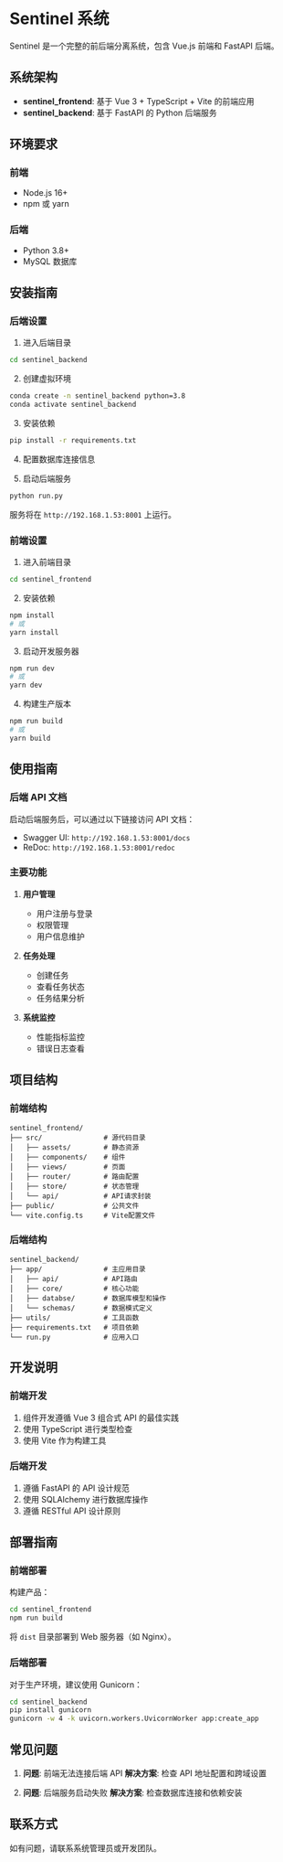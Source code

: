 # Sentinel 系统

Sentinel 是一个完整的前后端分离系统，包含 Vue.js 前端和 FastAPI 后端。

## 系统架构

- **sentinel_frontend**: 基于 Vue 3 + TypeScript + Vite 的前端应用
- **sentinel_backend**: 基于 FastAPI 的 Python 后端服务

## 环境要求

### 前端
- Node.js 16+
- npm 或 yarn

### 后端
- Python 3.8+
- MySQL 数据库

## 安装指南

### 后端设置

1. 进入后端目录
```bash
cd sentinel_backend
```

2. 创建虚拟环境
```bash
conda create -n sentinel_backend python=3.8
conda activate sentinel_backend
```

3. 安装依赖
```bash
pip install -r requirements.txt
```

4. 配置数据库连接信息

5. 启动后端服务
```bash
python run.py
```

服务将在 `http://192.168.1.53:8001` 上运行。

### 前端设置

1. 进入前端目录
```bash
cd sentinel_frontend
```

2. 安装依赖
```bash
npm install
# 或
yarn install
```

3. 启动开发服务器
```bash
npm run dev
# 或
yarn dev
```

4. 构建生产版本
```bash
npm run build
# 或
yarn build
```

## 使用指南

### 后端 API 文档

启动后端服务后，可以通过以下链接访问 API 文档：

- Swagger UI: `http://192.168.1.53:8001/docs`
- ReDoc: `http://192.168.1.53:8001/redoc`

### 主要功能

1. **用户管理**
   - 用户注册与登录
   - 权限管理
   - 用户信息维护

2. **任务处理**
   - 创建任务
   - 查看任务状态
   - 任务结果分析

3. **系统监控**
   - 性能指标监控
   - 错误日志查看

## 项目结构

### 前端结构
```
sentinel_frontend/
├── src/               # 源代码目录
│   ├── assets/        # 静态资源
│   ├── components/    # 组件
│   ├── views/         # 页面
│   ├── router/        # 路由配置
│   ├── store/         # 状态管理
│   └── api/           # API请求封装
├── public/            # 公共文件
└── vite.config.ts     # Vite配置文件
```

### 后端结构
```
sentinel_backend/
├── app/               # 主应用目录
│   ├── api/           # API路由
│   ├── core/          # 核心功能
│   ├── databse/       # 数据库模型和操作
│   └── schemas/       # 数据模式定义
├── utils/             # 工具函数
├── requirements.txt   # 项目依赖
└── run.py             # 应用入口
```

## 开发说明

### 前端开发

1. 组件开发遵循 Vue 3 组合式 API 的最佳实践
2. 使用 TypeScript 进行类型检查
3. 使用 Vite 作为构建工具

### 后端开发

1. 遵循 FastAPI 的 API 设计规范
2. 使用 SQLAlchemy 进行数据库操作
3. 遵循 RESTful API 设计原则

## 部署指南

### 前端部署

构建产品：

```bash
cd sentinel_frontend
npm run build
```

将 `dist` 目录部署到 Web 服务器（如 Nginx）。

### 后端部署

对于生产环境，建议使用 Gunicorn：

```bash
cd sentinel_backend
pip install gunicorn
gunicorn -w 4 -k uvicorn.workers.UvicornWorker app:create_app
```

## 常见问题

1. **问题**: 前端无法连接后端 API
   **解决方案**: 检查 API 地址配置和跨域设置

2. **问题**: 后端服务启动失败
   **解决方案**: 检查数据库连接和依赖安装

## 联系方式

如有问题，请联系系统管理员或开发团队。 